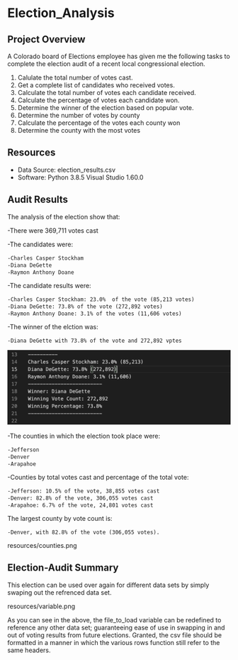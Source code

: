 # Election_Analysis


## Project Overview
A Colorado board of Elections employee has given me the following tasks to complete the election audit of a recent local congressional election.

1. Calulate the total number of votes cast.
2. Get a complete list of candidates who received votes.
3. Calculate the total number of votes each candidate received.
4. Calculate the percentage of votes each candidate won.
5. Determine the winner of the election based on popular vote.
6. Determine the number of votes by county
7. Calculate the percentage of the votes each county won
8. Determine the county with the most votes

## Resources 
- Data Source: election_results.csv
- Software: Python 3.8.5 Visual Studio 1.60.0

## Audit Results
The analysis of the election show that:

-There were 369,711 votes cast

-The candidates were:
    
    -Charles Casper Stockham
    -Diana DeGette
    -Raymon Anthony Doane

-The candidate results were:
   
    -Charles Casper Stockham: 23.0%  of the vote (85,213 votes)
    -Diana DeGette: 73.8% of the vote (272,892 votes)
    -Raymon Anthony Doane: 3.1% of the votes (11,606 votes)

-The winner of the elction was:
    
    -Diana DeGette with 73.8% of the vote and 272,892 vptes
 
 ![Candidates](/Resources/Candidates.png)
 
 -The counties in which the election took place were:
 
    -Jefferson
    -Denver
    -Arapahoe
    
-Counties by total votes cast and percentage of the total vote:

    -Jefferson: 10.5% of the vote, 38,855 votes cast
    -Denver: 82.8% of the vote, 306,055 votes cast
    -Arapahoe: 6.7% of the vote, 24,801 votes cast
 
 
 The largest county by vote count is:
 
    -Denver, with 82.8% of the vote (306,055 votes). 
    
  resources/counties.png
  
  ## Election-Audit Summary
  This election can be used over again for different data sets by simply swaping out the refrenced data set. 
  
  resources/variable.png
  
  As you can see in the above, the file_to_load variable can be redefined to reference any other data set; guaranteeing ease of use in swapping in and out of voting results from future elections. Granted, the csv file should be formatted in a manner in which the various rows function still refer to the same headers. 
 
